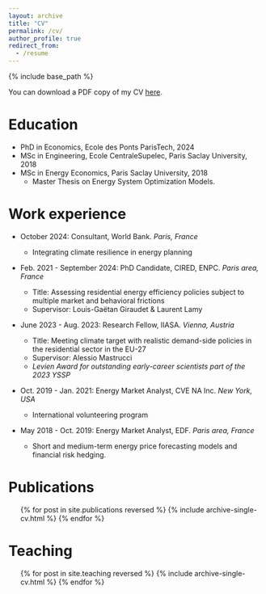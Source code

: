 ```yaml
---
layout: archive
title: "CV"
permalink: /cv/
author_profile: true
redirect_from:
  - /resume
---
```


{% include base_path %}

You can download a PDF copy of my CV [here](http://lucas-vivier.github.io/files/cv_lv_11072024.pdf).

Education
======
* PhD in Economics, Ecole des Ponts ParisTech, 2024
* MSc in Engineering, Ecole CentraleSupelec, Paris Saclay University, 2018
* MSc in Energy Economics, Paris Saclay University, 2018
  * Master Thesis on Energy System Optimization Models.

Work experience
======
* October 2024: Consultant, World Bank. _Paris, France_
  * Integrating climate resilience in energy planning

* Feb. 2021 - September 2024: PhD Candidate, CIRED, ENPC. _Paris area, France_
  * Title: Assessing residential energy efficiency policies subject to multiple market and behavioral frictions
  * Supervisor: Louis-Gaëtan Giraudet & Laurent Lamy

* June 2023 - Aug. 2023: Research Fellow, IIASA. _Vienna, Austria_
  * Title: Meeting climate target with realistic demand-side policies in the residential sector in the EU-27 
  * Supervisor: Alessio Mastrucci
  * _Levien Award for outstanding early-career scientists part of the 2023 YSSP_

* Oct. 2019 - Jan. 2021: Energy Market Analyst, CVE NA Inc. _New York, USA_
  * International volunteering program

* May 2018 - Oct. 2019: Energy Market Analyst, EDF. _Paris area, France_
  * Short and medium-term energy price forecasting models and financial risk hedging.

Publications
======
  <ul>{% for post in site.publications reversed %}
    {% include archive-single-cv.html %}
  {% endfor %}</ul>
  
Teaching
======
  <ul>{% for post in site.teaching reversed %}
    {% include archive-single-cv.html %}
  {% endfor %}</ul>
  
